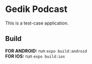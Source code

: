 # Gedik Podcast

This is a test-case application.

## Build

**FOR ANDROID:** run `expo build:android`\
**FOR IOS:** run `expo build:ios`
